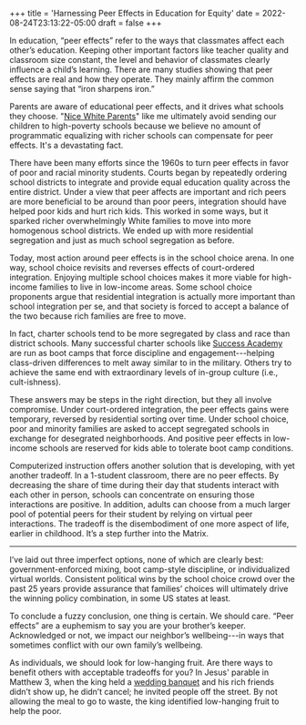 +++
title = 'Harnessing Peer Effects in Education for Equity'
date = 2022-08-24T23:13:22-05:00
draft = false
+++

In education, “peer effects” refer to the ways that classmates affect each other’s education. Keeping other important factors like teacher quality and classroom size constant, the level and behavior of classmates clearly influence a child’s learning. There are many studies showing that peer effects are real and how they operate. They mainly affirm the common sense saying that “iron sharpens iron.”

Parents are aware of educational peer effects, and it drives what schools they choose. "[Nice White Parents]( https://podcasts.google.com/feed/aHR0cHM6Ly9mZWVkcy5zaW1wbGVjYXN0LmNvbS9aNHdIQzFjMg)" like me ultimately avoid sending our children to high-poverty schools because we believe no amount of programmatic equalizing with richer schools can compensate for peer effects. It's a devastating fact.

There have been many efforts since the 1960s to turn peer effects in favor of poor and racial minority students. Courts began by repeatedly ordering school districts to integrate and provide equal education quality across the entire district. Under a view that peer affects are important and rich peers are more beneficial to be around than poor peers, integration should have helped poor kids and hurt rich kids. This worked in some ways, but it sparked richer overwhelmingly White families to move into more homogenous school districts. We ended up with more residential segregation and just as much school segregation as before. 

Today, most action around peer effects is in the school choice arena. In one way, school choice revisits and reverses effects of court-ordered integration. Enjoying multiple school choices makes it more viable for high-income families to live in low-income areas. Some school choice proponents argue that residential integration is actually more important than school integration per se, and that society is forced to accept a balance of the two because rich families are free to move.

In fact, charter schools tend to be more segregated by class and race than district schools. Many successful charter schools like [Success Academy]( https://en.wikipedia.org/wiki/Success_Academy_Charter_Schools) are run as boot camps that force discipline and engagement---helping class-driven differences to melt away similar to in the military. Others try to achieve the same end with extraordinary levels of in-group culture (i.e., cult-ishness).

These answers may be steps in the right direction, but they all involve compromise. Under court-ordered integration, the peer effects gains were temporary, reversed by residential sorting over time. Under school choice, poor and minority families are asked to accept segregated schools in exchange for desegrated neighborhoods. And positive peer effects in low-income schools are reserved for kids able to tolerate boot camp conditions. 

Computerized instruction offers another solution that is developing, with yet another tradeoff. In a 1-student classroom, there are no peer effects. By decreasing the share of time during their day that students interact with each other in person, schools can concentrate on ensuring those interactions are positive. In addition, adults can choose from a much larger pool of potential peers for their student by relying on virtual peer interactions. The tradeoff is the disembodiment of one more aspect of life, earlier in childhood. It’s a step further into the Matrix. 

---

I’ve laid out three imperfect options, none of which are clearly best: government-enforced mixing, boot camp-style discipline, or individualized virtual worlds. Consistent political wins by the school choice crowd over the past 25 years provide assurance that families’ choices will ultimately drive the winning policy combination, in some US states at least.

To conclude a fuzzy conclusion, one thing is certain. We should care. “Peer effects” are a euphemism to say you are your brother’s keeper. Acknowledged or not, we impact our neighbor’s wellbeing---in ways that sometimes conflict with our own family’s wellbeing. 

As individuals, we should look for low-hanging fruit. Are there ways to benefit others with acceptable tradeoffs for you? In Jesus' parable in Matthew 3, when the king held a [wedding banquet]( https://www.biblegateway.com/passage/?search=Matthew%2022%3A1-14&version=NIV) and his rich friends didn’t show up, he didn’t cancel; he invited people off the street. By not allowing the meal to go to waste, the king identified low-hanging fruit to help the poor. 

